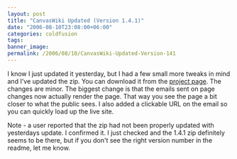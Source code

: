```yaml
---
layout: post
title: "CanvasWiki Updated (Version 1.4.1)"
date: "2006-08-10T23:08:00+06:00"
categories: coldfusion 
tags: 
banner_image: 
permalink: /2006/08/10/CanvasWiki-Updated-Version-141
---
```


I know I just updated it yesterday, but I had a few small more tweaks in mind and I've updated the zip. You can download it from the <a href="http://ray.camdenfamily.com/projects/canvas">project page</a>. The changes are minor. The biggest change is that the emails sent on page changes now actually render the page. That way you see the page a bit closer to what the public sees. I also added a clickable URL on the email so you can quickly load up the live site.

Note - a user reported that the zip had not been properly updated with yesterdays update. I confirmed it. I just checked and the 1.4.1 zip definitely seems to be there, but if you don't see the right version number in the readme, let me know.